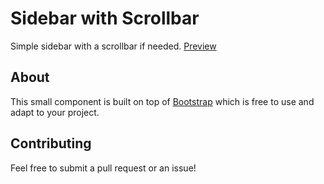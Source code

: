 # Sidebar with Scrollbar
Simple sidebar with a scrollbar if needed. [Preview](https://fdavidsen.github.io/sidebar-with-scrollbar/)

## About
This small component is built on top of [Bootstrap](https://getbootstrap.com/) which is free to use and adapt to your project.

## Contributing
Feel free to submit a pull request or an issue!
